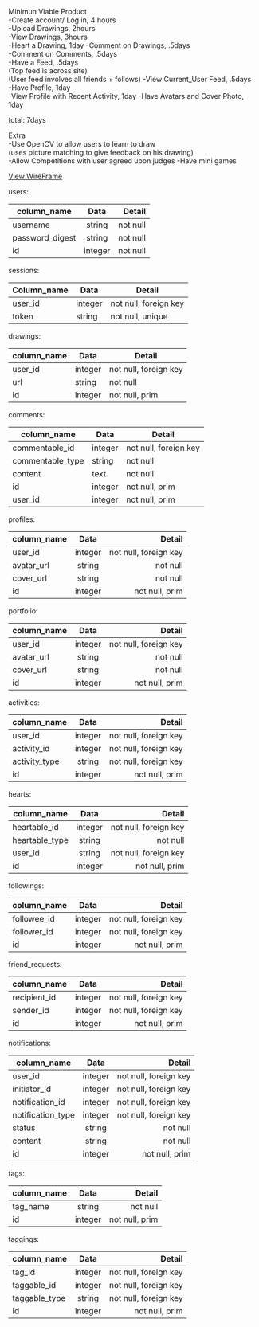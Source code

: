   Minimun Viable Product  
-Create account/ Log in, 4 hours  
-Upload Drawings, 2hours  
-View Drawings, 3hours  
-Heart a Drawing, 1day
-Comment on Drawings, .5days  
-Comment on Comments,  .5days  
-Have a Feed, .5days  
(Top feed is across site)  
(User feed involves all friends + follows)
-View Current_User Feed, .5days  
-Have Profile, 1day  
-View Profile with Recent Activity, 1day
-Have Avatars and Cover Photo, 1day  

total: 7days

Extra  
-Use OpenCV to allow users to learn to draw  
(uses picture matching to give feedback on his drawing)  
-Allow Competitions with user agreed upon judges
-Have mini games

[View WireFrame][views]

[views]: ./pictures/view.md

users:

| column_name   | Data          | Detail  |  
| ------------- |:-------------:| -----:|  
| username      | string | not null |  
| password_digest      | string      |  not null |  
| id     | integer      |   not null|  


sessions:

| Column_name | Data    | Detail                |
|-------------|---------|-----------------------|
| user_id     | integer | not null, foreign key |
| token       | string  | not null, unique      |

drawings:

| column_name   | Data          | Detail  |  
| ------------- |-------------| ----|  
| user_id      | integer | not null, foreign key |  
| url      | string      |  not null |  
| id     | integer      |   not null, prim |  



comments:

| column_name   | Data          | Detail  |  
| ------------- |-------------| -----|  
| commentable_id      | integer | not null, foreign key |  
| commentable_type      | string      |  not null |  
| content     | text      |   not null |  
| id     | integer      |   not null, prim |
| user_id     | integer      |   not null, prim |  


profiles:

| column_name   | Data          | Detail  |  
| ------------- |:-------------:| -----:|  
| user_id      | integer | not null, foreign key |  
| avatar_url      | string      |  not null |  
| cover_url      | string      |  not null |  
| id     | integer      |   not null, prim |  

portfolio:

| column_name   | Data          | Detail  |  
| ------------- |:-------------:| -----:|  
| user_id      | integer | not null, foreign key |  
| avatar_url      | string      |  not null |  
| cover_url      | string      |  not null |  
| id     | integer      |   not null, prim |  

activities:

| column_name   | Data          | Detail  |  
| ------------- |:-------------:| -----:|  
| user_id      | integer | not null, foreign key |  
| activity_id      | integer      |  not null, foreign key |  
| activity_type      | string      |  not null, foreign key |  
| id     | integer      |   not null, prim |  

hearts:

| column_name   | Data          | Detail  |  
| ------------- |:-------------:| -----:|  
| heartable_id      | integer | not null, foreign key |  
| heartable_type      | string      |  not null |  
| user_id      | string      |  not null, foreign key |  
| id     | integer      |   not null, prim |  

followings:

| column_name   | Data          | Detail  |  
| ------------- |:-------------:| -----:|  
| followee_id      | integer | not null, foreign key |  
| follower_id     | integer      |  not null, foreign key |  
| id     | integer      |   not null, prim |  

friend_requests:

| column_name   | Data          | Detail  |  
| ------------- |:-------------:| -----:|  
| recipient_id      | integer | not null, foreign key |  
| sender_id     | integer      |  not null, foreign key |  
| id     | integer      |   not null, prim |  

notifications:

| column_name   | Data          | Detail  |  
| ------------- |:-------------:| -----:|  
| user_id      | integer | not null, foreign key |  
| initiator_id     | integer      |  not null, foreign key |  
| notification_id     | integer      |  not null, foreign key |  
| notification_type     | integer      |  not null, foreign key |  
| status     | string      |  not null |  
| content     | string      |  not null|  
| id     | integer      |   not null, prim |

tags:

| column_name   | Data          | Detail  |  
| ------------- |:-------------:| -----:|  
| tag_name      | string | not null |  
| id     | integer      |   not null, prim |  

taggings:

| column_name   | Data          | Detail  |  
| ------------- |:-------------:| -----:|  
| tag_id      | integer | not null, foreign key |  
| taggable_id     | integer      |  not null, foreign key |  
| taggable_type     | string      |  not null, foreign key |  
| id     | integer      |   not null, prim |  
